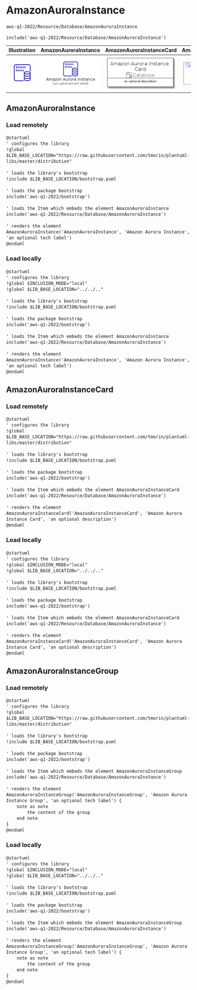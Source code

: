 # AmazonAuroraInstance


```text
aws-q1-2022/Resource/Database/AmazonAuroraInstance
```

```text
include('aws-q1-2022/Resource/Database/AmazonAuroraInstance')
```



| Illustration | AmazonAuroraInstance | AmazonAuroraInstanceCard | AmazonAuroraInstanceGroup |
| :---: | :---: | :---: | :---: |
| ![illustration for Illustration](../../../aws-q1-2022/Resource/Database/AmazonAuroraInstance.png) | ![illustration for AmazonAuroraInstance](../../../aws-q1-2022/Resource/Database/AmazonAuroraInstance.Local.png) | ![illustration for AmazonAuroraInstanceCard](../../../aws-q1-2022/Resource/Database/AmazonAuroraInstanceCard.Local.png) | ![illustration for AmazonAuroraInstanceGroup](../../../aws-q1-2022/Resource/Database/AmazonAuroraInstanceGroup.Local.png) |




## AmazonAuroraInstance

### Load remotely
```plantuml
@startuml
' configures the library
!global $LIB_BASE_LOCATION="https://raw.githubusercontent.com/tmorin/plantuml-libs/master/distribution"

' loads the library's bootstrap
!include $LIB_BASE_LOCATION/bootstrap.puml

' loads the package bootstrap
include('aws-q1-2022/bootstrap')

' loads the Item which embeds the element AmazonAuroraInstance
include('aws-q1-2022/Resource/Database/AmazonAuroraInstance')

' renders the element
AmazonAuroraInstance('AmazonAuroraInstance', 'Amazon Aurora Instance', 'an optional tech label')
@enduml
```

### Load locally
```plantuml
@startuml
' configures the library
!global $INCLUSION_MODE="local"
!global $LIB_BASE_LOCATION="../../.."

' loads the library's bootstrap
!include $LIB_BASE_LOCATION/bootstrap.puml

' loads the package bootstrap
include('aws-q1-2022/bootstrap')

' loads the Item which embeds the element AmazonAuroraInstance
include('aws-q1-2022/Resource/Database/AmazonAuroraInstance')

' renders the element
AmazonAuroraInstance('AmazonAuroraInstance', 'Amazon Aurora Instance', 'an optional tech label')
@enduml
```

## AmazonAuroraInstanceCard

### Load remotely
```plantuml
@startuml
' configures the library
!global $LIB_BASE_LOCATION="https://raw.githubusercontent.com/tmorin/plantuml-libs/master/distribution"

' loads the library's bootstrap
!include $LIB_BASE_LOCATION/bootstrap.puml

' loads the package bootstrap
include('aws-q1-2022/bootstrap')

' loads the Item which embeds the element AmazonAuroraInstanceCard
include('aws-q1-2022/Resource/Database/AmazonAuroraInstance')

' renders the element
AmazonAuroraInstanceCard('AmazonAuroraInstanceCard', 'Amazon Aurora Instance Card', 'an optional description')
@enduml
```

### Load locally
```plantuml
@startuml
' configures the library
!global $INCLUSION_MODE="local"
!global $LIB_BASE_LOCATION="../../.."

' loads the library's bootstrap
!include $LIB_BASE_LOCATION/bootstrap.puml

' loads the package bootstrap
include('aws-q1-2022/bootstrap')

' loads the Item which embeds the element AmazonAuroraInstanceCard
include('aws-q1-2022/Resource/Database/AmazonAuroraInstance')

' renders the element
AmazonAuroraInstanceCard('AmazonAuroraInstanceCard', 'Amazon Aurora Instance Card', 'an optional description')
@enduml
```

## AmazonAuroraInstanceGroup

### Load remotely
```plantuml
@startuml
' configures the library
!global $LIB_BASE_LOCATION="https://raw.githubusercontent.com/tmorin/plantuml-libs/master/distribution"

' loads the library's bootstrap
!include $LIB_BASE_LOCATION/bootstrap.puml

' loads the package bootstrap
include('aws-q1-2022/bootstrap')

' loads the Item which embeds the element AmazonAuroraInstanceGroup
include('aws-q1-2022/Resource/Database/AmazonAuroraInstance')

' renders the element
AmazonAuroraInstanceGroup('AmazonAuroraInstanceGroup', 'Amazon Aurora Instance Group', 'an optional tech label') {
    note as note
        the content of the group
    end note
}
@enduml
```

### Load locally
```plantuml
@startuml
' configures the library
!global $INCLUSION_MODE="local"
!global $LIB_BASE_LOCATION="../../.."

' loads the library's bootstrap
!include $LIB_BASE_LOCATION/bootstrap.puml

' loads the package bootstrap
include('aws-q1-2022/bootstrap')

' loads the Item which embeds the element AmazonAuroraInstanceGroup
include('aws-q1-2022/Resource/Database/AmazonAuroraInstance')

' renders the element
AmazonAuroraInstanceGroup('AmazonAuroraInstanceGroup', 'Amazon Aurora Instance Group', 'an optional tech label') {
    note as note
        the content of the group
    end note
}
@enduml
```

